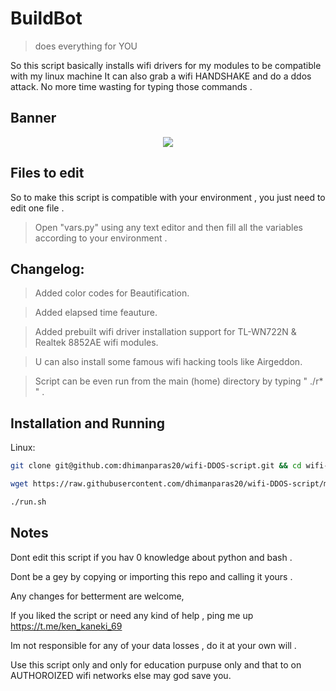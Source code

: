 # BuildBot
> does everything for YOU

So this script basically installs wifi drivers for my modules to be compatible with my linux machine
It can also grab a wifi HANDSHAKE and do a ddos attack.
No more time wasting for typing those commands .

## Banner
<p align="center">
<img src="https://github.com/dhimanparas20/buildbot/blob/main/mst.jpg" />

## Files to edit 
So to make this script is compatible with your environment , you just need to edit one file .  
> Open "vars.py" using any text editor and then fill all the variables according to your environment .

## Changelog:

> Added color codes for Beautification. 
 
> Added elapsed time feauture.

> Added prebuilt wifi driver installation support for TL-WN722N & Realtek 8852AE wifi modules.

> U can also install some famous wifi hacking tools like Airgeddon. 

> Script can be even run from the main (home) directory by typing " ./r* " .

## Installation and Running 

Linux:

```sh
git clone git@github.com:dhimanparas20/wifi-DDOS-script.git && cd wifi-DDOS* && chmod +x * && cd ..
```

```sh
wget https://raw.githubusercontent.com/dhimanparas20/wifi-DDOS-script/main/run.sh && chmod +x run.sh
```
  
```sh
./run.sh
```

## Notes
Dont edit this script if you hav 0 knowledge about python and bash .

Dont be a gey by copying or importing this repo and calling it yours .
  
Any changes for betterment are welcome,  

If you liked the script or need any kind of help , ping me up  https://t.me/ken_kaneki_69

Im not responsible for any of your data losses , do it at your own will .

Use this script only and only for education purpuse only and that to on AUTHOROIZED wifi networks else may god save you.
